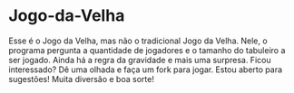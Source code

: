 # Jogo-da-Velha

Esse é o Jogo da Velha, mas não o tradicional Jogo da Velha. Nele, o programa pergunta a quantidade de jogadores e o tamanho do tabuleiro a ser jogado. Ainda há a regra da gravidade e mais uma surpresa. Ficou interessado? Dê uma olhada e faça um fork para jogar. Estou aberto para sugestões! Muita diversão e boa sorte!

